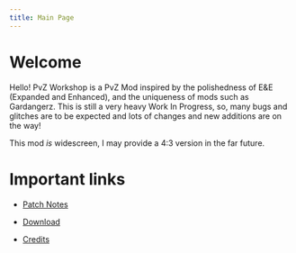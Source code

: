 ```yaml
---
title: Main Page
---
```

# Welcome

Hello! PvZ Workshop is a PvZ Mod inspired by the polishedness of E&E (Expanded and Enhanced), and the uniqueness of mods such as Gardangerz. This is still a very heavy Work In Progress, so, many bugs and glitches are to be expected and lots of changes and new additions are on the way!

This mod *is* widescreen, I may provide a 4:3 version in the far future.

# Important links


- [Patch Notes](Patch_Notes)

- [Download](Download)

- [Credits](Credits)
